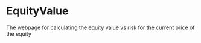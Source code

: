 # EquityValue
The webpage for calculating the equity value vs risk for the current price of the equity
